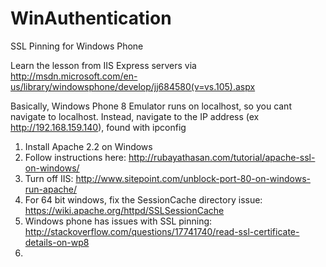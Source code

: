 WinAuthentication
=================

SSL Pinning for Windows Phone

Learn the lesson from IIS Express servers via 
http://msdn.microsoft.com/en-us/library/windowsphone/develop/jj684580(v=vs.105).aspx

Basically, Windows Phone 8 Emulator runs on localhost, so you cant navigate to localhost.
Instead, navigate to the IP address (ex http://192.168.159.140), found with ipconfig


1. Install Apache 2.2 on Windows
2. Follow instructions here: http://rubayathasan.com/tutorial/apache-ssl-on-windows/
3. Turn off IIS: http://www.sitepoint.com/unblock-port-80-on-windows-run-apache/
4. For 64 bit windows, fix the SessionCache directory issue: https://wiki.apache.org/httpd/SSLSessionCache
5. Windows phone has issues with SSL pinning: http://stackoverflow.com/questions/17741740/read-ssl-certificate-details-on-wp8
6. 
